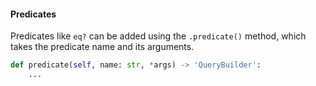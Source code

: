 #### Predicates

Predicates like `eq?` can be added using the `.predicate()` method, which takes the predicate name and its arguments.

```python
def predicate(self, name: str, *args) -> 'QueryBuilder':
    ...
```


